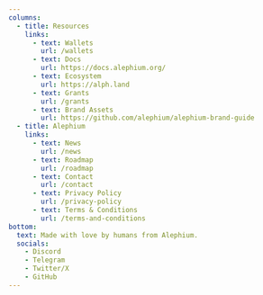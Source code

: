 ```yaml
---
columns:
  - title: Resources
    links:
      - text: Wallets
        url: /wallets
      - text: Docs
        url: https://docs.alephium.org/
      - text: Ecosystem
        url: https://alph.land
      - text: Grants
        url: /grants
      - text: Brand Assets
        url: https://github.com/alephium/alephium-brand-guide
  - title: Alephium
    links:
      - text: News
        url: /news
      - text: Roadmap
        url: /roadmap
      - text: Contact
        url: /contact
      - text: Privacy Policy
        url: /privacy-policy
      - text: Terms & Conditions
        url: /terms-and-conditions
bottom:
  text: Made with love️ by humans from Alephium.
  socials:
    - Discord
    - Telegram
    - Twitter/X
    - GitHub
---
```

